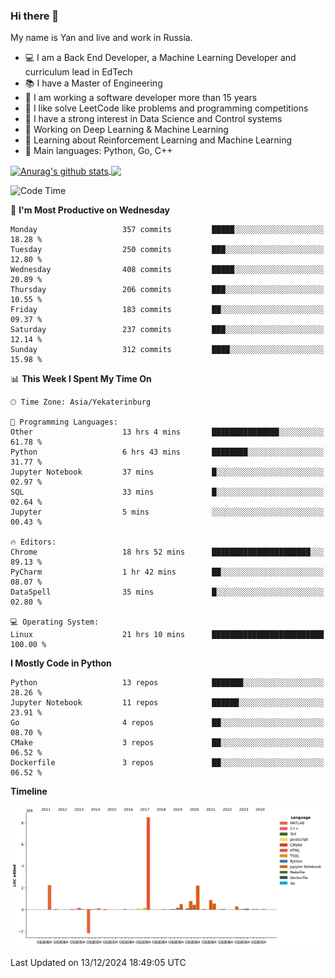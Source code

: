 ### Hi there 👋

My name is Yan and live and work in Russia.

- 💻 I am a Back End Developer, a Machine Learning Developer and curriculum lead in EdTech
- 📚 I have a Master of Engineering
- 🤔 I am working a software developer more than 15 years
- 🌱 I like solve LeetCode like problems and programming competitions
- 📝 I have a strong interest in Data Science and Control systems
- 🔭 Working on Deep Learning & Machine Learning
- 🌱 Learning about Reinforcement Learning and Machine Learning
- 🌟 Main languages: Python, Go, C++

<!--


**yanchick/yanchick** is a ✨ _special_ ✨ repository because its `README.md` (this file) appears on your GitHub profile.

Here are some ideas to get you started:

- I am a self taught Full Stack Developer and a Machine Learning Developer
- 🌱 I’m currently learning ...
- 👯 I’m looking to collaborate on ...
- 🤔 I’m looking for help with ...
- 💬 Ask me about ...
- 📫 How to reach me: ...
- 😄 Pronouns: ...
- ⚡ Fun fact: ...

-->


<a href="https://github.com/anuraghazra/github-readme-stats">
    <img align="center" src="https://github-readme-stats.vercel.app/api?username=yanchick&count_private=true" alt="Anurag's github stats" />
</a>
<a href="https://github.com/anuraghazra/github-readme-stats">
    <img align="center" src="https://github-readme-stats.vercel.app/api/top-langs/?username=yanchick&hide=javascript,html,CSS" />
</a>

<!--START_SECTION:waka-->
![Code Time](http://img.shields.io/badge/Code%20Time-2%2C689%20hrs%2023%20mins-blue)

📅 **I'm Most Productive on Wednesday** 

```text
Monday                   357 commits         █████░░░░░░░░░░░░░░░░░░░░   18.28 % 
Tuesday                  250 commits         ███░░░░░░░░░░░░░░░░░░░░░░   12.80 % 
Wednesday                408 commits         █████░░░░░░░░░░░░░░░░░░░░   20.89 % 
Thursday                 206 commits         ███░░░░░░░░░░░░░░░░░░░░░░   10.55 % 
Friday                   183 commits         ██░░░░░░░░░░░░░░░░░░░░░░░   09.37 % 
Saturday                 237 commits         ███░░░░░░░░░░░░░░░░░░░░░░   12.14 % 
Sunday                   312 commits         ████░░░░░░░░░░░░░░░░░░░░░   15.98 % 
```


📊 **This Week I Spent My Time On** 

```text
🕑︎ Time Zone: Asia/Yekaterinburg

💬 Programming Languages: 
Other                    13 hrs 4 mins       ███████████████░░░░░░░░░░   61.78 % 
Python                   6 hrs 43 mins       ████████░░░░░░░░░░░░░░░░░   31.77 % 
Jupyter Notebook         37 mins             █░░░░░░░░░░░░░░░░░░░░░░░░   02.97 % 
SQL                      33 mins             █░░░░░░░░░░░░░░░░░░░░░░░░   02.64 % 
Jupyter                  5 mins              ░░░░░░░░░░░░░░░░░░░░░░░░░   00.43 % 

🔥 Editors: 
Chrome                   18 hrs 52 mins      ██████████████████████░░░   89.13 % 
PyCharm                  1 hr 42 mins        ██░░░░░░░░░░░░░░░░░░░░░░░   08.07 % 
DataSpell                35 mins             █░░░░░░░░░░░░░░░░░░░░░░░░   02.80 % 

💻 Operating System: 
Linux                    21 hrs 10 mins      █████████████████████████   100.00 % 
```

**I Mostly Code in Python** 

```text
Python                   13 repos            ███████░░░░░░░░░░░░░░░░░░   28.26 % 
Jupyter Notebook         11 repos            ██████░░░░░░░░░░░░░░░░░░░   23.91 % 
Go                       4 repos             ██░░░░░░░░░░░░░░░░░░░░░░░   08.70 % 
CMake                    3 repos             ██░░░░░░░░░░░░░░░░░░░░░░░   06.52 % 
Dockerfile               3 repos             ██░░░░░░░░░░░░░░░░░░░░░░░   06.52 % 
```



**Timeline**

![Lines of Code chart](https://raw.githubusercontent.com/yanchick/yanchick/main/assets/bar_graph.png)


 Last Updated on 13/12/2024 18:49:05 UTC
<!--END_SECTION:waka-->


